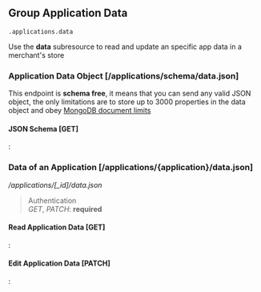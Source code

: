 ## Group Application Data

`.applications.data`

Use the **data** subresource to read and update an specific app data in
a merchant's store

### Application Data Object [/applications/schema/data.json]

This endpoint is **schema free**, it means that you can send any valid JSON object,
the only limitations are to store up to 3000 properties in the data object and obey
[MongoDB document limits](https://docs.mongodb.com/manual/reference/limits/#bson-documents)

#### JSON Schema [GET]

:[](.json-schema.apib)

### Data of an Application [/applications/{application}/data.json]

*/applications/[_id]/data.json*

> Authentication<br>_GET_, _PATCH_: **required**

#### Read Application Data [GET]

:[](.read-application-data.apib)

#### Edit Application Data [PATCH]

:[](.edit-application-data.apib)

